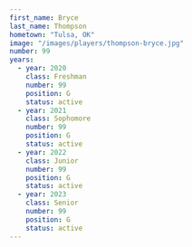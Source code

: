 ```yaml
---
first_name: Bryce 
last_name: Thompson
hometown: "Tulsa, OK"
image: "/images/players/thompson-bryce.jpg"
number: 99
years:
  - year: 2020
    class: Freshman
    number: 99
    position: G
    status: active
  - year: 2021
    class: Sophomore
    number: 99
    position: G
    status: active
  - year: 2022
    class: Junior
    number: 99
    position: G
    status: active
  - year: 2023
    class: Senior
    number: 99
    position: G
    status: active
---
```

